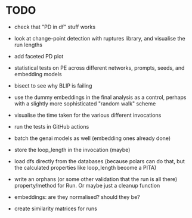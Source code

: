 # TODO

- check that "PD in df" stuff works

- look at change-point detection with ruptures library, and visualise the run
  lengths

- add faceted PD plot

- statistical tests on PE across different networks, prompts, seeds, and
  embedding models

- bisect to see why BLIP is failing

- use the dummy embeddings in the final analysis as a control, perhaps with a
  slightly more sophisticated "random walk" scheme

- visualise the time taken for the various different invocations

- run the tests in GitHub actions

- batch the genai models as well (embedding ones already done)

- store the loop_length in the invocation (maybe)

- load dfs directly from the databases (because polars can do that, but the
  calculated properties like loop_length become a PITA)

- write an orphans (or some other validation that the run is all there)
  property/method for Run. Or maybe just a cleanup function

- embeddings: are they normalised? should they be?

- create similarity matrices for runs
